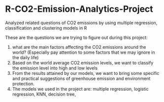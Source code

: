 # R-CO2-Emission-Analytics-Project
Analyzed related questions of CO2 emissions by using multiple regression, classification and clustering models in R

These are the questions we are trying to figure out during this project:
  1. what are the main factors affecting the CO2 emissions around the world? (Especially pay attention to some factors that we may ignore in the daily life)
  2. Based on the world average CO2 emission levels, we want to classify the emission level into high and low levels
  3. From the results attained by our models, we want to bring some specific and practical suggestions of greenhouse emission and environment protection. 
  4. The models we used in the project are: 
     multiple regression, logistic regression, KNN, decision tree,
